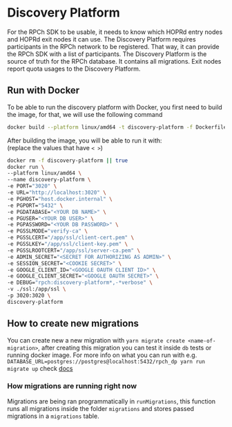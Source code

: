 # Discovery Platform

For the RPCh SDK to be usable, it needs to know which HOPRd entry nodes and HOPRd exit nodes it can use.
The Discovery Platform requires participants in the RPCh network to be registered.
That way, it can provide the RPCh SDK with a list of participants.
The Discovery Platform is the source of truth for the RPCh database. It contains all migrations.
Exit nodes report quota usages to the Discovery Platform.

## Run with Docker

To be able to run the discovery platform with Docker, you first need to build the image, for that, we will use the following command

```sh
docker build --platform linux/amd64 -t discovery-platform -f Dockerfile ../../
```

After building the image, you will be able to run it with: \
(replace the values that have `< >`)

```sh
docker rm -f discovery-platform || true
docker run \
--platform linux/amd64 \
--name discovery-platform \
-e PORT="3020" \
-e URL="http://localhost:3020" \
-e PGHOST="host.docker.internal" \
-e PGPORT="5432" \
-e PGDATABASE="<YOUR DB NAME>" \
-e PGUSER="<YOUR DB USER>" \
-e PGPASSWORD="<YOUR DB PASSWORD>" \
-e PGSSLMODE="verify-ca" \
-e PGSSLCERT="/app/ssl/client-cert.pem" \
-e PGSSLKEY="/app/ssl/client-key.pem" \
-e PGSSLROOTCERT="/app/ssl/server-ca.pem" \
-e ADMIN_SECRET="<SECRET FOR AUTHORIZING AS ADMIN>" \
-e SESSION_SECRET="<COOKIE SECRET>" \
-e GOOGLE_CLIENT_ID="<GOOGLE OAUTH CLIENT ID>" \
-e GOOGLE_CLIENT_SECRET="<GOOGLE OAUTH SECRET>" \
-e DEBUG="rpch:discovery-platform*,-*verbose" \
-v ./ssl:/app/ssl \
-p 3020:3020 \
discovery-platform
```


## How to create new migrations

You can create new a new migration with `yarn migrate create <name-of-migration>`, after creating this migration you can test it
inside `db` tests or running docker image. For more info on what you can run with e.g. `DATABASE_URL=postgres://postgres@localhost:5432/rpch_dp yarn run migrate up` check [docs](https://salsita.github.io/node-pg-migrate/#/cli)

### How migrations are running right now

Migrations are being ran programmatically in `runMigrations`, this function runs all migrations inside the folder `migrations`
and stores passed migrations in a `migrations` table.
